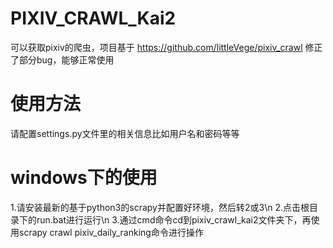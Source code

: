 # PIXIV_CRAWL_Kai2
可以获取pixiv的爬虫，项目基于 https://github.com/littleVege/pixiv_crawl 修正了部分bug，能够正常使用

# 使用方法
请配置settings.py文件里的相关信息比如用户名和密码等等

# windows下的使用
1.请安装最新的基于python3的scrapy并配置好环境，然后转2或3\n
2.点击根目录下的run.bat进行运行\n
3.通过cmd命令cd到pixiv_crawl_kai2文件夹下，再使用scrapy crawl pixiv_daily_ranking命令进行操作
